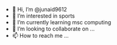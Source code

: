 - 👋 Hi, I’m @junaid9612
- 👀 I’m interested in sports
- 🌱 I’m currently learning msc computing
- 💞️ I’m looking to collaborate on ...
- 📫 How to reach me ...

<!---
junaid9612/junaid9612 is a ✨ special ✨ repository because its `README.md` (this file) appears on your GitHub profile.
You can click the Preview link to take a look at your changes.
--->
